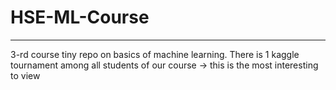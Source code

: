 # HSE-ML-Course
---
3-rd course tiny repo on basics of machine learning.
There is 1 kaggle tournament among all students of our course -> this is the most interesting to view
